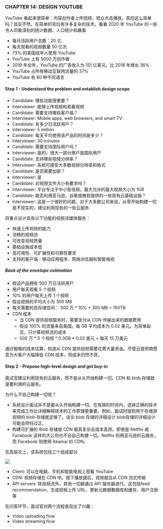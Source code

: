 ### CHAPTER 14: DESIGN YOUTUBE

YouTube 看起来很简单：内容创作者上传视频，观众点击播放。真的这么简单吗？其实不然。在简单的背后有许多复杂的技术。看看 2020 年 YouTube 的一些令人印象深刻的统计数据、人口统计和趣事

-   每月活跃用户总数：20 亿
-   每天观看的视频数量 50 亿次
-   73% 的美国成年人使用 YouTube
-   YouTube 上有 5000 万创作者
-   2019 年全年，YouTube 的广告收入为 151 亿美元，比 2018 年增长 36%
-   YouTube 占所有移动互联网流量的 37%
-   YouTube 有 80 种不同语言



#### Step 1 - Understand the problem and establish design scope

-   Candidate: 哪些功能很重要？
-   Interviewer: 能够上传视频和观看视频
-   Candidate: 需要支持哪些客户端？
-   Interviewer: Mobile apps, web browsers, and smart TV
-   Candidate: 有多少日活跃用户？
-   Interviewer: 5 million
-   Candidate: 每天平均使用该产品的时间是多少？
-   Interviewer: 30 minutes
-   Candidate: 需要支持国际用户吗？
-   Interviewer: 是的，很大一部分用户是国际用户
-   Candidate: 支持哪些视频分辨率？
-   Interviewer: 系统可接受大多数视频分辨率和格式
-   Candidate: 是否需要加密？
-   Interviewer: 是
-   Candidate: 对视频文件大小有要求吗？
-   Interviewer: 平台专注于中小型视频。最大允许的最大视频大小为 1GB
-   Candidate: 能否利用亚马逊、谷歌或微软提供的一些现有云基础设施？
-   Interviewer: 这是一个很好的问题。对于大多数公司来说，从零开始构建一切是不现实的，建议利用现有的一些云服务



将重点设计具有以下功能的视频流媒体服务：

-   快速上传视频的能力
-   流畅的视频流
-   可改变视频质量
-   基础设施成本低
-   高可用性、可扩展性和可靠性要求
-   支持的客户端：移动应用程序、网络浏览器和智能电视

##### Back of the envelope estimation

-   假设产品拥有 500 万日活跃用户
-   用户每天观看 5 个视频
-   10% 的用户每天上传 1 个视频
-   假设视频的平均大小为 300 MB
-   每天需要的总存储空间： 500 万 * 10% * 300 MB = 150TB
-   CDN 成本
    -   当 CDN 提供视频服务时，需要支付从 CDN 传输出来的数据费用
    -   假设 100% 的流量来自美国。每 GB 平均成本为 0.02 美元。为简单起见，只计算视频流的成本
    -   500 万 * 5 个视频 * 0.3GB * 0.02 美元 = 每天 15 万美元

通过粗略的成本估算，知道从 CDN 提供视频需要花费大量资金。尽管云提供商愿意为大客户大幅降低 CDN 成本，但成本仍然不菲。



#### Step 2 - Propose high-level design and get buy-in

面试官建议利用现有的云服务，而不是从头开始构建一切。CDN 和 blob 存储就是要利用的云服务。

为什么不自己构建一切呢？

-   系统设计面试并不是要从头开始构建一切。在有限的时间内，选择正确的技术来完成工作比详细解释技术的工作原理更重要。例如，面试时提到用于存储源视频的 blob 存储就足够了。谈论 blob 存储的详细设计 blob存储的详细设计可能会矫枉过正。
-   构建可扩展的 Blob 存储或 CDN 极其复杂且成本高昂。即使是 Netflix 或 Facebook 这样的大公司也不会自己构建一切。Netflix 利用亚马逊的云服务，而 Facebook 则使用 Akamai 的 CDN。



在高层次上，该系统包括三个组成部分

![](https://inasa.dev/image/systemdesign/14/1.png)

-   Client: 可以在电脑、手机和智能电视上观看 YouTube
-   CDN: 视频存储在 CDN 中。按下播放键后，视频就会从 CDN 流式传输
-   API servers: 除视频流外，其他一切都通过 API 服务器进行。这包括feed recommendation、生成视频上传 URL、更新元数据数据库和缓存、用户注册等



在问答环节，面试官对两个流程表现出了兴趣：

-   Video uploading flow
-   Video streaming flow